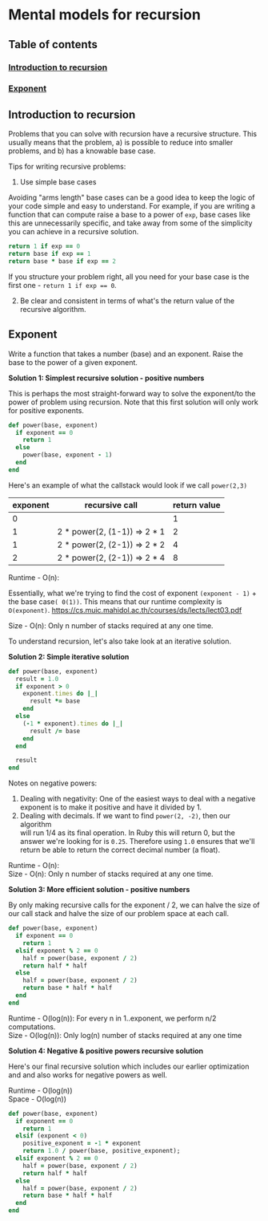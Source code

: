 # Mental models for recursion

## Table of contents

### [Introduction to recursion](#introduction-to-recurision-1)
### [Exponent](#exponent-1)

## Introduction to recursion

Problems that you can solve with recursion have a recursive structure. This
usually means that the problem, a) is possible to reduce into smaller problems,
and b) has a knowable base case.

Tips for writing recursive problems:

1) Use simple base cases

Avoiding "arms length" base cases can be a good idea to keep the logic of your
code simple and easy to understand. For example, if you are writing a function
that can compute raise a base to a power of `exp`, base cases like this are
unnecessarily specific, and take away from some of the simplicity you can
achieve in a recursive solution.

```rb
return 1 if exp == 0
return base if exp == 1
return base * base if exp == 2
```

If you structure your problem right, all you need for your base case is the
first one - `return 1 if exp == 0`.

2) Be clear and consistent in terms of what's the return value of the recursive algorithm.

## Exponent

Write a function that takes a number (base) and an exponent. Raise the base to
the power of a given exponent.

**Solution 1: Simplest recursive solution - positive numbers**

This is perhaps the most straight-forward way to solve the exponent/to the power
of problem using recursion. Note that this first solution will only work for
positive exponents.

```rb
def power(base, exponent)
  if exponent == 0
    return 1
  else
    power(base, exponent - 1)
  end
end
```

Here's an example of what the callstack would look if we call `power(2,3)`

exponent|recursive call               |return value
--------|-----------------------------|------------
0       |                             | 1
1       |2 * power(2, (1-1)) => 2 * 1 | 2
1       |2 * power(2, (2-1)) => 2 * 2 | 4
2       |2 * power(2, (2-1)) => 2 * 4 | 8

Runtime - O(n):

Essentially, what we're trying to find the cost of exponent ``(exponent - 1)`` + the base case`( 0(1))`. This means that our runtime complexity is `O(exponent)`.
https://cs.muic.mahidol.ac.th/courses/ds/lects/lect03.pdf

Size - O(n): Only n number of stacks required at any one time.

To understand recursion, let's also take look at an iterative solution.

**Solution 2: Simple iterative solution**

```rb
def power(base, exponent)
  result = 1.0
  if exponent > 0
    exponent.times do |_|
      result *= base
    end
  else
    (-1 * exponent).times do |_|
      result /= base
    end
  end

  result
end
```

Notes on negative powers:

1) Dealing with negativity: One of the easiest ways to deal with a negative
   exponent is to make it positive and have it divided by 1.
2) Dealing with decimals. If we want to find `power(2, -2)`, then our algorithm   
   will run 1/4 as its final operation. In Ruby this will return 0, but the
   answer we're looking for is `0.25`. Therefore using `1.0` ensures that we'll
   return be able to return the correct decimal number (a float).

Runtime - O(n):  
Size - O(n): Only n number of stacks required at any one time.

**Solution 3: More efficient solution - positive numbers**

By only making recursive calls for the exponent / 2, we can halve the size of
our call stack and halve the size of our problem space at each call.

```rb
def power(base, exponent)
  if exponent == 0
    return 1
  elsif exponent % 2 == 0
    half = power(base, exponent / 2)
    return half * half
  else
    half = power(base, exponent / 2)
    return base * half * half
  end
end
```

Runtime - O(log(n)): For every n in 1..exponent, we perform n/2
computations.  
Size - O(log(n)): Only log(n) number of stacks required at any one time

**Solution 4: Negative & positive powers recursive solution**

Here's our final recursive solution which includes our earlier optimization and
and also works for negative powers as well.

Runtime - O(log(n))  
Space - O(log(n))

```rb
def power(base, exponent)
  if exponent == 0
    return 1
  elsif (exponent < 0)
    positive_exponent = -1 * exponent
    return 1.0 / power(base, positive_exponent);
  elsif exponent % 2 == 0
    half = power(base, exponent / 2)
    return half * half
  else
    half = power(base, exponent / 2)
    return base * half * half
  end
end
```
